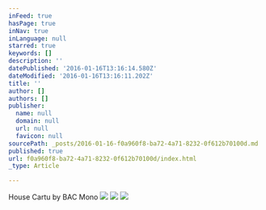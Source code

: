 ```yaml
---
inFeed: true
hasPage: true
inNav: true
inLanguage: null
starred: true
keywords: []
description: ''
datePublished: '2016-01-16T13:16:14.580Z'
dateModified: '2016-01-16T13:16:11.202Z'
title: ''
author: []
authors: []
publisher:
  name: null
  domain: null
  url: null
  favicon: null
sourcePath: _posts/2016-01-16-f0a960f8-ba72-4a71-8232-0f612b70100d.md
published: true
url: f0a960f8-ba72-4a71-8232-0f612b70100d/index.html
_type: Article

---
```

House Cartu by BAC Mono
![](https://the-grid-user-content.s3-us-west-2.amazonaws.com/98208488-3230-4819-9abc-fd4cb550e395.jpg)
![](https://the-grid-user-content.s3-us-west-2.amazonaws.com/cc85eca8-3ff2-4c80-8cf6-05536bfc81f0.jpg)
![](https://the-grid-user-content.s3-us-west-2.amazonaws.com/76367e8d-8395-4aaf-8c49-ea59f6e808f8.jpg)